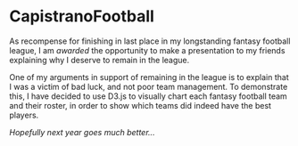 # CapistranoFootball
As recompense for finishing in last place in my longstanding fantasy football league, I am *awarded* the opportunity to make a presentation to my friends explaining why I deserve to remain in the league. 

One of my arguments in support of remaining in the league is to explain that I was a victim of bad luck, and not poor team management. 
To demonstrate this, I have decided to use D3.js to visually chart each fantasy football team and their roster, in order to show which teams did indeed have the best players. 

*Hopefully next year goes much better...*
